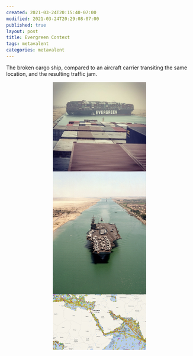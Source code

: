 ```yaml
---
created: 2021-03-24T20:15:40-07:00
modified: 2021-03-24T20:29:08-07:00
published: true
layout: post
title: Evergreen Context
tags: metavalent
categories: metavalent
---
```

<head>
<style>
img {
  display: block;
  margin-left: auto;
  margin-right: auto;
}
</style>
</head>

The broken cargo ship, compared to an aircraft carrier transiting the same location, and the resulting traffic jam.

<img src="/assets/images/image_picker4088370503932854072.jpg" style="width:50%">

<img src="/assets/images/image_picker8308888842325699576.jpg" style="width:50%">

<img src="/assets/images/image_picker1424403435638129475.jpg" style="width:50%">
